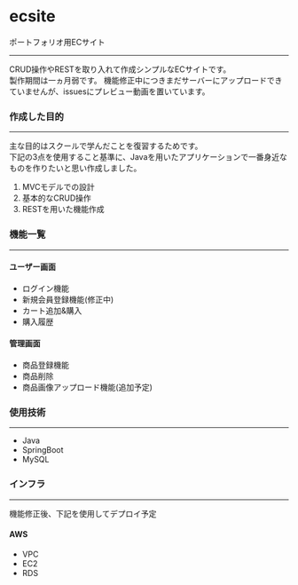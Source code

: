 # ecsite
ポートフォリオ用ECサイト   
___
CRUD操作やRESTを取り入れて作成シンプルなECサイトです。  
製作期間は一ヵ月弱です。
機能修正中につきまだサーバーにアップロードできていませんが、issuesにプレビュー動画を置いています。

### 作成した目的
___
主な目的はスクールで学んだことを復習するためです。   
下記の3点を使用すること基準に、Javaを用いたアプリケーションで一番身近なものを作りたいと思い作成しました。
1. MVCモデルでの設計
1. 基本的なCRUD操作
1. RESTを用いた機能作成

### 機能一覧
___
#### ユーザー画面
+ ログイン機能
+ 新規会員登録機能(修正中)
+ カート追加&購入 
+ 購入履歴

#### 管理画面
+ 商品登録機能
+ 商品削除
+ 商品画像アップロード機能(追加予定)

### 使用技術
___
+ Java
+ SpringBoot
+ MySQL

### インフラ
___
機能修正後、下記を使用してデプロイ予定
#### AWS
+ VPC
+ EC2
+ RDS
